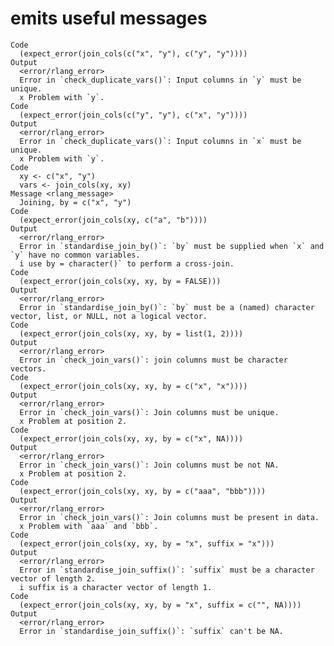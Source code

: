 # emits useful messages

    Code
      (expect_error(join_cols(c("x", "y"), c("y", "y"))))
    Output
      <error/rlang_error>
      Error in `check_duplicate_vars()`: Input columns in `y` must be unique.
      x Problem with `y`.
    Code
      (expect_error(join_cols(c("y", "y"), c("x", "y"))))
    Output
      <error/rlang_error>
      Error in `check_duplicate_vars()`: Input columns in `x` must be unique.
      x Problem with `y`.
    Code
      xy <- c("x", "y")
      vars <- join_cols(xy, xy)
    Message <rlang_message>
      Joining, by = c("x", "y")
    Code
      (expect_error(join_cols(xy, c("a", "b"))))
    Output
      <error/rlang_error>
      Error in `standardise_join_by()`: `by` must be supplied when `x` and `y` have no common variables.
      i use by = character()` to perform a cross-join.
    Code
      (expect_error(join_cols(xy, xy, by = FALSE)))
    Output
      <error/rlang_error>
      Error in `standardise_join_by()`: `by` must be a (named) character vector, list, or NULL, not a logical vector.
    Code
      (expect_error(join_cols(xy, xy, by = list(1, 2))))
    Output
      <error/rlang_error>
      Error in `check_join_vars()`: join columns must be character vectors.
    Code
      (expect_error(join_cols(xy, xy, by = c("x", "x"))))
    Output
      <error/rlang_error>
      Error in `check_join_vars()`: Join columns must be unique.
      x Problem at position 2.
    Code
      (expect_error(join_cols(xy, xy, by = c("x", NA))))
    Output
      <error/rlang_error>
      Error in `check_join_vars()`: Join columns must be not NA.
      x Problem at position 2.
    Code
      (expect_error(join_cols(xy, xy, by = c("aaa", "bbb"))))
    Output
      <error/rlang_error>
      Error in `check_join_vars()`: Join columns must be present in data.
      x Problem with `aaa` and `bbb`.
    Code
      (expect_error(join_cols(xy, xy, by = "x", suffix = "x")))
    Output
      <error/rlang_error>
      Error in `standardise_join_suffix()`: `suffix` must be a character vector of length 2.
      i suffix is a character vector of length 1.
    Code
      (expect_error(join_cols(xy, xy, by = "x", suffix = c("", NA))))
    Output
      <error/rlang_error>
      Error in `standardise_join_suffix()`: `suffix` can't be NA.

